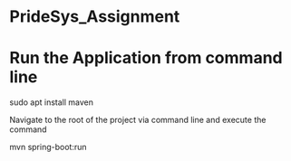 # PrideSys_Assignment
# Run the Application from command line
sudo apt install maven


Navigate to the root of the project via command line and execute the command

mvn spring-boot:run
